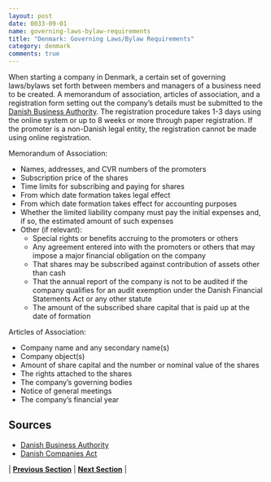 ```yaml
---
layout: post
date: 0033-09-01
name: governing-laws-bylaw-requirements
title: "Denmark: Governing Laws/Bylaw Requirements"
category: denmark
comments: true
---
```


When starting a company in Denmark, a certain set of governing laws/bylaws set forth between members and managers of a business need to be created. A memorandum of association, articles of association, and a registration form setting out the company’s details must be submitted to the [Danish Business Authority](https://danishbusinessauthority.dk/). The registration procedure takes 1-3 days using the online system or up to 8 weeks or more through paper registration. If the promoter is a non-Danish legal entity, the registration cannot be made using online registration.

Memorandum of Association:
  * Names, addresses, and CVR numbers of the promoters
  * Subscription price of the shares
  * Time limits for subscribing and paying for shares
  * From which date formation takes legal effect
  * From which date formation takes effect for accounting purposes
  * Whether the limited liability company must pay the initial expenses and, if so, the estimated amount of such expenses
  * Other (if relevant):
       * Special rights or benefits accruing to the promoters or others
       * Any agreement entered into with the promoters or others that may impose a major financial obligation on the company
       * That shares may be subscribed against contribution of assets other than cash
       * That the annual report of the company is not to be audited if the company qualifies for an audit exemption under the Danish Financial Statements Act or any other statute
       * The amount of the subscribed share capital that is paid up at the date of formation

Articles of Association:
  * Company name and any secondary name(s)
  * Company object(s)
  * Amount of share capital and the number or nominal value of the shares
  * The rights attached to the shares
  * The company’s governing bodies
  * Notice of general meetings
  * The company’s financial year


Sources
--- 
  * [Danish Business Authority](https://danishbusinessauthority.dk/)
  * [Danish Companies Act](https://danishbusinessauthority.dk/sites/default/files/danish_companies_act.pdf)

 

| **[Previous Section]( https://neo-project.github.io/global-blockchain-compliance-hub//denmark/denmark-tax-and-auditing-requirements.html)** | **[Next Section]( https://neo-project.github.io/global-blockchain-compliance-hub//denmark/denmark-laws-token-sales.html)** |
